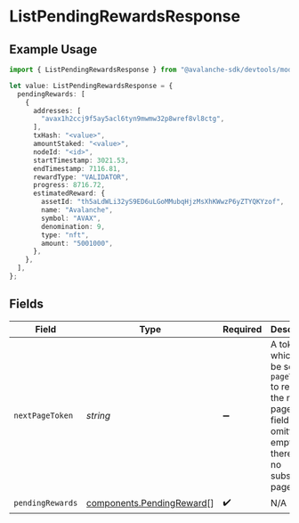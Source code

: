 # ListPendingRewardsResponse

## Example Usage

```typescript
import { ListPendingRewardsResponse } from "@avalanche-sdk/devtools/models/components";

let value: ListPendingRewardsResponse = {
  pendingRewards: [
    {
      addresses: [
        "avax1h2ccj9f5ay5acl6tyn9mwmw32p8wref8vl8ctg",
      ],
      txHash: "<value>",
      amountStaked: "<value>",
      nodeId: "<id>",
      startTimestamp: 3021.53,
      endTimestamp: 7116.81,
      rewardType: "VALIDATOR",
      progress: 8716.72,
      estimatedReward: {
        assetId: "th5aLdWLi32yS9ED6uLGoMMubqHjzMsXhKWwzP6yZTYQKYzof",
        name: "Avalanche",
        symbol: "AVAX",
        denomination: 9,
        type: "nft",
        amount: "5001000",
      },
    },
  ],
};
```

## Fields

| Field                                                                                                                                  | Type                                                                                                                                   | Required                                                                                                                               | Description                                                                                                                            |
| -------------------------------------------------------------------------------------------------------------------------------------- | -------------------------------------------------------------------------------------------------------------------------------------- | -------------------------------------------------------------------------------------------------------------------------------------- | -------------------------------------------------------------------------------------------------------------------------------------- |
| `nextPageToken`                                                                                                                        | *string*                                                                                                                               | :heavy_minus_sign:                                                                                                                     | A token, which can be sent as `pageToken` to retrieve the next page. If this field is omitted or empty, there are no subsequent pages. |
| `pendingRewards`                                                                                                                       | [components.PendingReward](../../models/components/pendingreward.md)[]                                                                 | :heavy_check_mark:                                                                                                                     | N/A                                                                                                                                    |